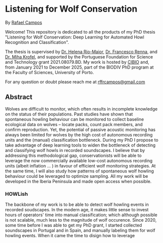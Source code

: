 # Listening for Wolf Conservation
By [Rafael Campos](https://www.cibio.up.pt/en/people/details/rafael-campos/)

Welcome! This repository is dedicated to all the products of my PhD thesis "Listening for Wolf Conservation: Deep Learning for Automated Howl Recognition and Classification".

The thesis is supervised by [Dr. Helena Rio-Maior](https://www.cibio.up.pt/en/people/details/helena-rio-maior/), [Dr. Francesco Renna](https://www.inesctec.pt/en/people/francesco-renna#projects), and  [Dr. Miha Krofel](https://sites.google.com/site/mihakrofel/), and supported by the Portuguese Foundation for Science and Technology grant 2021.08079.BD. My work is hosted by [CIBIO](https://www.cibio.up.pt/en/) and, from January 2021 to December 2025, part of the BIODIV PhD program at the Faculty of Sciences, University of Porto. 

For any question or doubt please reach me at <ins>rffrcampos@gmail.com</ins>

## Abstract

Wolves are difficult to monitor, which often results in incomplete knowledge on the status of their populations. Past studies have shown that spontaneous howling behaviour can be monitored to collect baseline ecological data on wolves – locate packs, count pack members, and confirm reproduction. Yet, the potential of passive acoustic monitoring has always been limited for wolves by the high cost of autonomous recording units and the (manual) classification bottleneck. During my PhD I propose to take advantage of deep learning tools to widen the bottleneck of detecting and classifying wolf howls in recorded soundscapes. I believe that by addressing this methodological gap, conservationists will be able to leverage the now commercially available low-cost autonomous recording units (albeit inflation ... ) in favour of efficient wolf monitoring strategies. At the same time, I will also study how patterns of spontaneous wolf howling behaviour could be leveraged to optimize sampling. All my work will be developed in the Iberia Peninsula and made open access when possible.

### HOWLish

The backbone of my work is to be able to detect wolf howling events in recorded soudscapes. In the modern age, it makes little sense to invest hours of operators' time into manual classification; which although possible is not scalable, much less to the magnitude of wolf occurence. Since 2020, some time before I was able to get my PhD grant, I started collected soundscapes in Portugal and in Spain, and manually labeling them for wolf howling events. When it came the time to disign how to leverage 
